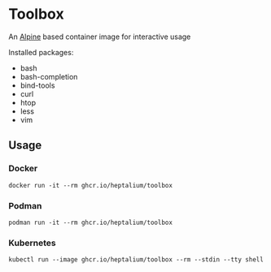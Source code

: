 # Toolbox

An [Alpine](https://alpinelinux.org/) based container image for interactive usage

Installed packages:
* bash
* bash-completion
* bind-tools
* curl
* htop
* less
* vim

## Usage

### Docker

```
docker run -it --rm ghcr.io/heptalium/toolbox
```

### Podman

```
podman run -it --rm ghcr.io/heptalium/toolbox
```

### Kubernetes

```
kubectl run --image ghcr.io/heptalium/toolbox --rm --stdin --tty shell
```
